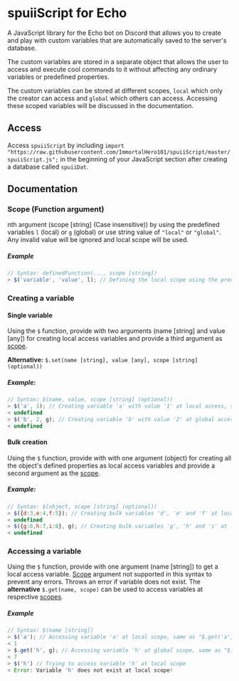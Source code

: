 # spuiiScript for Echo
A JavaScript library for the Echo bot on Discord that allows you to create and play with custom variables that are automatically saved to the server's database.

The custom variables are stored in a separate object that allows the user to access and execute cool commands to it without affecting any ordinary variables or predefined properties.

The custom variables can be stored at different scopes, `local` which only the creator can access and `global` which others can access. Accessing these scoped variables will be discussed in the documentation.

## Access
Access `spuiiScript` by including `import "https://raw.githubusercontent.com/ImmortalHero101/spuiiScript/master/spuiiScript.js";` in the beginning of your JavaScript section after creating a database called `spuiiDat`.

## Documentation
### Scope (Function argument)
nth argument (scope \[string] (Case insensitive)) by using the predefined variables `l` (local) or `g` (global) or use string value of `"local"` or `"global"`. Any invalid value will be ignored and local scope will be used.
##### Example
```js
// Syntax: definedFunction(..., scope [string])
> $('variable', 'value', l); // Defining the local scope using the predefined 'l' varaible
```
### Creating a variable
#### Single variable
Using the `$` function, provide with two arguments (name \[string] and value \[any]) for creating local access variables and provide a third argument as [scope](#scope-function-argument).

**Alternative:** `$.set(name [string], value [any], scope [string] (optional))`
##### Example:
```js
// Syntax: $(name, value, scope [string] (optional))
> $('a', 1); // Creating variable 'a' with value '1' at local access, same as "$('a', 1, l);" or "$.set('a', 1, l);"
< undefined
> $('b', 2, g); // Creating variable 'b' with value '2' at global access, same as "$('b', 2, 'global');" or "$.set('b', 2, g);"
< undefined
```
#### Bulk creation
Using the `$` function, provide with with one argument (object) for creating all the object's defined properties as local access variables and provide a second argument as the [scope](#scope-function-argument).
##### Example:
```js
// Syntax: $(object, scope [string] (optional))
> $({d:3,e:4,f:5}); // Creating bulk variables 'd', 'e' and 'f' at local level
< undefined
> $({g:6,h:7,i:8}, g); // Creating bulk variables 'g', 'h' and 'i' at local level
< undefined
```

### Accessing a variable
Using the `$` function, provide with one argument (name \[string]) to get a local access variable. [Scope](#scope-function-argument) argument not supported in this syntax to prevent any errors. Throws an error if variable does not exist. The **alternative** `$.get(name, scope)` can be used to access variables at respective [scopes](#scope-function-argument).
##### Example
```js
// Syntax: $(name [string])
> $('a'); // Accessing variable 'a' at local scope, same as "$.get('a', l)"
< 1
> $.get('h', g); // Accessing variable 'h' at global scope, same as "$.get('h', g)"
< 7
> $('h') // Trying to access variable 'h' at local scope
< Error: Variable 'h' does not exist at local scope!
```
